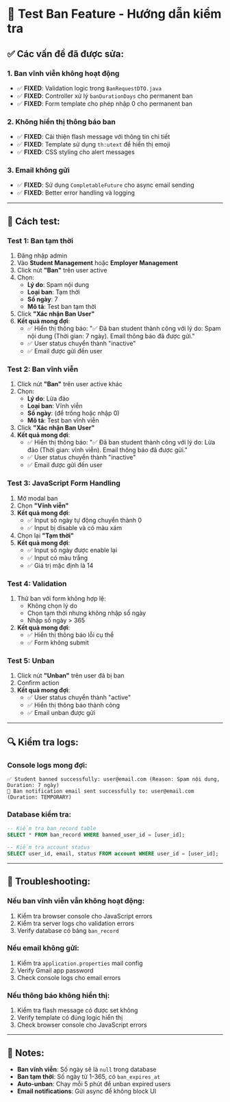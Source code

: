 # 🧪 Test Ban Feature - Hướng dẫn kiểm tra

## ✅ Các vấn đề đã được sửa:

### 1. **Ban vĩnh viễn không hoạt động**
- ✅ **FIXED**: Validation logic trong `BanRequestDTO.java`
- ✅ **FIXED**: Controller xử lý `banDurationDays` cho permanent ban
- ✅ **FIXED**: Form template cho phép nhập 0 cho permanent ban

### 2. **Không hiển thị thông báo ban**
- ✅ **FIXED**: Cải thiện flash message với thông tin chi tiết
- ✅ **FIXED**: Template sử dụng `th:utext` để hiển thị emoji
- ✅ **FIXED**: CSS styling cho alert messages

### 3. **Email không gửi**
- ✅ **FIXED**: Sử dụng `CompletableFuture` cho async email sending
- ✅ **FIXED**: Better error handling và logging

---

## 🧪 Cách test:

### **Test 1: Ban tạm thời**
1. Đăng nhập admin
2. Vào **Student Management** hoặc **Employer Management**
3. Click nút **"Ban"** trên user active
4. Chọn:
   - **Lý do**: Spam nội dung
   - **Loại ban**: Tạm thời
   - **Số ngày**: 7
   - **Mô tả**: Test ban tạm thời
5. Click **"Xác nhận Ban User"**
6. **Kết quả mong đợi**:
   - ✅ Hiển thị thông báo: "✅ Đã ban student thành công với lý do: Spam nội dung (Thời gian: 7 ngày). Email thông báo đã được gửi."
   - ✅ User status chuyển thành "inactive"
   - ✅ Email được gửi đến user

### **Test 2: Ban vĩnh viễn**
1. Click nút **"Ban"** trên user active khác
2. Chọn:
   - **Lý do**: Lừa đảo
   - **Loại ban**: Vĩnh viễn
   - **Số ngày**: (để trống hoặc nhập 0)
   - **Mô tả**: Test ban vĩnh viễn
3. Click **"Xác nhận Ban User"**
4. **Kết quả mong đợi**:
   - ✅ Hiển thị thông báo: "✅ Đã ban student thành công với lý do: Lừa đảo (Thời gian: vĩnh viễn). Email thông báo đã được gửi."
   - ✅ User status chuyển thành "inactive"
   - ✅ Email được gửi đến user

### **Test 3: JavaScript Form Handling**
1. Mở modal ban
2. Chọn **"Vĩnh viễn"**
3. **Kết quả mong đợi**:
   - ✅ Input số ngày tự động chuyển thành 0
   - ✅ Input bị disable và có màu xám
4. Chọn lại **"Tạm thời"**
5. **Kết quả mong đợi**:
   - ✅ Input số ngày được enable lại
   - ✅ Input có màu trắng
   - ✅ Giá trị mặc định là 14

### **Test 4: Validation**
1. Thử ban với form không hợp lệ:
   - Không chọn lý do
   - Chọn tạm thời nhưng không nhập số ngày
   - Nhập số ngày > 365
2. **Kết quả mong đợi**:
   - ✅ Hiển thị thông báo lỗi cụ thể
   - ✅ Form không submit

### **Test 5: Unban**
1. Click nút **"Unban"** trên user đã bị ban
2. Confirm action
3. **Kết quả mong đợi**:
   - ✅ User status chuyển thành "active"
   - ✅ Hiển thị thông báo thành công
   - ✅ Email unban được gửi

---

## 🔍 Kiểm tra logs:

### **Console logs mong đợi:**
```
✅ Student banned successfully: user@email.com (Reason: Spam nội dung, Duration: 7 ngày)
🚫 Ban notification email sent successfully to: user@email.com (Duration: TEMPORARY)
```

### **Database kiểm tra:**
```sql
-- Kiểm tra ban_record table
SELECT * FROM ban_record WHERE banned_user_id = [user_id];

-- Kiểm tra account status
SELECT user_id, email, status FROM account WHERE user_id = [user_id];
```

---

## 🚨 Troubleshooting:

### **Nếu ban vĩnh viễn vẫn không hoạt động:**
1. Kiểm tra browser console cho JavaScript errors
2. Kiểm tra server logs cho validation errors
3. Verify database có bảng `ban_record`

### **Nếu email không gửi:**
1. Kiểm tra `application.properties` mail config
2. Verify Gmail app password
3. Check console logs cho email errors

### **Nếu thông báo không hiển thị:**
1. Kiểm tra flash message có được set không
2. Verify template có đúng logic hiển thị
3. Check browser console cho JavaScript errors

---

## 📝 Notes:

- **Ban vĩnh viễn**: Số ngày sẽ là `null` trong database
- **Ban tạm thời**: Số ngày từ 1-365, có `ban_expires_at`
- **Auto-unban**: Chạy mỗi 5 phút để unban expired users
- **Email notifications**: Gửi async để không block UI 